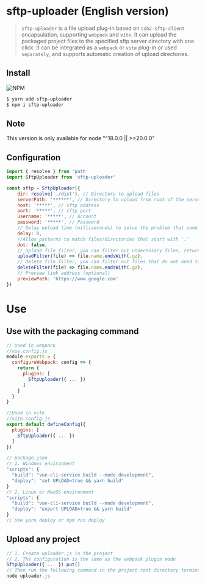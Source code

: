 # sftp-uploader (English version)

> `sftp-uploader` is a file upload plug-in based on `ssh2-sftp-client` encapsulation, supporting `webpack` and `vite`. It can upload the packaged project files to the specified sftp server directory with one click. It can be integrated as a `webpack` or `vite` plug-in or used `separately`, and supports automatic creation of upload directories.

## Install
![NPM](https://nodei.co/npm/sftp-uploader-eng.png)
```sh
$ yarn add sftp-uploader
$ npm i sftp-uploader
```

## Note
This version is only available for node "^18.0.0 || >=20.0.0" <br />

## Configuration

```javascript
import { resolve } from 'path'
import SftpUploader from 'sftp-uploader'

const sftp = SftpUploader({
    dir: resolve('./dist'), // Directory to upload files
    serverPath: '******', // Directory to upload from root of the server
    host: '*****', // sftp address
    port: '*****', // sftp port
    username: '*****', // Account
    password: '*****', // Password
    // Delay upload time (milliseconds) to solve the problem that some projects will trigger multiple packaging completions
    delay: 0,
    //Allow patterns to match files/directories that start with '.'
    dot: false,
    // Upload file filter, you can filter out unnecessary files, return false to not upload the file (optional)
    uploadFilter(file) => file.name.endsWith(.gz),
    // Delete file filter, you can filter out files that do not need to be deleted, return false to not delete the file (optional)
    deleteFilter(file) => file.name.endsWith(.gz),
    // Preview link address (optional)
    previewPath: 'https://www.google.com'
})
```

# Use
## Use with the packaging command
```javascript
// Used in webpack
//vue.config.js
module.exports = {
  configureWebpack: config => {
    return {
      plugins: [
        SftpUploader({ ... })
      ]
    }
  }
}

//Used in vite
//vite.config.js
export default defineConfig({
  plugins: [
    SftpUploader({ ... })
  ]
})

// package.json
// 1. Windows environment
"scripts": {
  "build": "vue-cli-service build --mode development",
  "deploy": "set UPLOAD=true && yarn build"
}
// 2. Linux or MacOS environment
"scripts": {
  "build": "vue-cli-service build --mode development",
  "deploy": "export UPLOAD=true && yarn build"
}
// Use yarn deploy or npm run deploy
```

## Upload any project
```javascript
// 1. Create uploader.js in the project
// 2. The configuration is the same as the webpack plugin mode
SftpUploader({ ... }).put()
// Then run the following command in the project root directory terminal
node uploader.js
```

